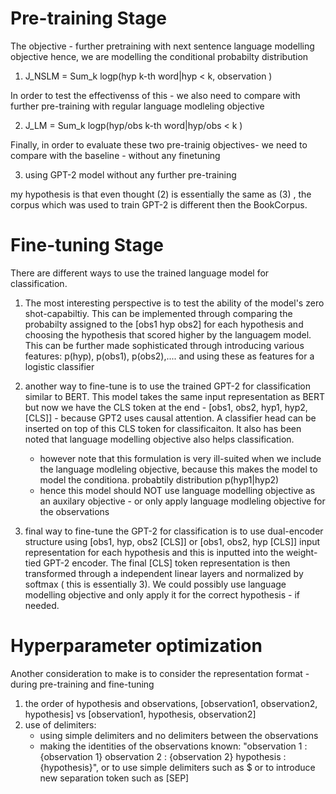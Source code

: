 
#  Pre-training Stage

The objective - further pretraining with next sentence language modelling objective 
hence, we are modelling the conditional probabilty distribution

1. J_NSLM = Sum_k logp(hyp k-th word|hyp < k, observation )

In order to test the effectivenss of this - we also need to compare with further pre-training  with regular language modleling objective 

2. J_LM = Sum_k logp(hyp/obs k-th word|hyp/obs < k )

Finally, in order to evaluate these two pre-trainig objectives- we need to compare with the baseline - without any finetuning 

3. using GPT-2 model without any further pre-training 

my hypothesis is that  even thought (2) is essentially the same as (3) , the corpus which was used to train GPT-2 is different then the BookCorpus.


# Fine-tuning Stage

There are different ways to use the trained language model for classification. 

1. The most interesting perspective is to test the ability of the model's zero shot-capabiltiy. This can be implemented through comparing the probabilty 
assigned to the [obs1 hyp obs2] for each hypothesis and choosing  the hypothesis that scored higher by the languagem model. This can be further made sophisticated
through introducing various features: p(hyp), p(obs1), p(obs2),.... and using these as features for a logistic classifier

2. another way to fine-tune is to use the trained GPT-2 for classification similar to BERT. This model takes the same input 
representation as BERT but now we have the CLS token at the end - [obs1, obs2, hyp1, hyp2, [CLS]] - because GPT2 uses causal attention. A classifier head can be 
inserted on top  of  this CLS token for classificaiton. It also  has been noted that  language modelling objective also helps classification. 

    - however note that this formulation is very ill-suited when we include the language modleling objective, because this makes the model to model the 
    conditiona. probabtily distribution p(hyp1|hyp2) 
    - hence this model should NOT use language modelling objective as an auxilary objective  - or only apply language modleling objective for the observations

3. final way to fine-tune the GPT-2 for classification is to use dual-encoder structure using [obs1, hyp, obs2 [CLS]] or [obs1, obs2, hyp [CLS]] input representation for each 
hypothesis and  this is inputted into the weight-tied GPT-2 encoder. The final [CLS] token representation is then transformed through a independent linear layers and normalized 
by softmax ( this is essentially 3). We could possibly use language modelling objective and only apply it for the correct hypothesis - if needed.


# Hyperparameter optimization
Another consideration to make is to consider the representation format - during pre-training and fine-tuning

1. the order of hypothesis and observations, [observation1, observation2, hypothesis] vs [observation1, hypothesis, observation2]
2. use of delimiters:
    - using simple delimiters and no delimiters between the observations 
    - making the identities of the observations known: "observation 1 : {observation 1} observation 2 : {observation 2} hypothesis : {hypothesis}", 
    or to use simple delimiters such as $ or to introduce new separation token such as [SEP]

